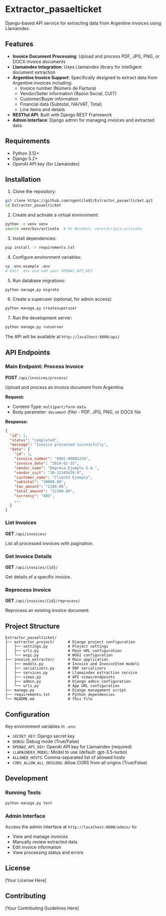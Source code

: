 # Extractor_pasaelticket

Django-based API service for extracting data from Argentine invoices using Llamaindex.

## Features

- **Invoice Document Processing**: Upload and process PDF, JPG, PNG, or DOCX invoice documents
- **Llamaindex Integration**: Uses Llamaindex library for intelligent document extraction
- **Argentine Invoice Support**: Specifically designed to extract data from Argentine invoices including:
  - Invoice number (Número de Factura)
  - Vendor/Seller information (Razón Social, CUIT)
  - Customer/Buyer information
  - Financial data (Subtotal, IVA/VAT, Total)
  - Line items and details
- **RESTful API**: Built with Django REST Framework
- **Admin Interface**: Django admin for managing invoices and extracted data

## Requirements

- Python 3.12+
- Django 5.2+
- OpenAI API key (for Llamaindex)

## Installation

1. Clone the repository:
```bash
git clone https://github.com/ngentile92/Extractor_pasaelticket.git
cd Extractor_pasaelticket
```

2. Create and activate a virtual environment:
```bash
python -m venv venv
source venv/bin/activate  # On Windows: venv\Scripts\activate
```

3. Install dependencies:
```bash
pip install -r requirements.txt
```

4. Configure environment variables:
```bash
cp .env.example .env
# Edit .env and add your OPENAI_API_KEY
```

5. Run database migrations:
```bash
python manage.py migrate
```

6. Create a superuser (optional, for admin access):
```bash
python manage.py createsuperuser
```

7. Run the development server:
```bash
python manage.py runserver
```

The API will be available at `http://localhost:8000/api/`

## API Endpoints

### Main Endpoint: Process Invoice

**POST** `/api/invoices/process/`

Upload and process an invoice document from Argentina.

**Request:**
- Content-Type: `multipart/form-data`
- Body parameter: `document` (file) - PDF, JPG, PNG, or DOCX file

**Response:**
```json
{
  "id": 1,
  "status": "completed",
  "message": "Invoice processed successfully",
  "data": {
    "id": 1,
    "invoice_number": "0001-00001234",
    "invoice_date": "2024-01-15",
    "vendor_name": "Empresa Ejemplo S.A.",
    "vendor_cuit": "30-12345678-9",
    "customer_name": "Cliente Ejemplo",
    "subtotal": "10000.00",
    "tax_amount": "2100.00",
    "total_amount": "12100.00",
    "currency": "ARS",
    ...
  }
}
```

### List Invoices

**GET** `/api/invoices/`

List all processed invoices with pagination.

### Get Invoice Details

**GET** `/api/invoices/{id}/`

Get details of a specific invoice.

### Reprocess Invoice

**GET** `/api/invoices/{id}/reprocess/`

Reprocess an existing invoice document.

## Project Structure

```
Extractor_pasaelticket/
├── extractor_project/      # Django project configuration
│   ├── settings.py         # Project settings
│   ├── urls.py             # Main URL configuration
│   └── wsgi.py             # WSGI configuration
├── invoice_extractor/      # Main application
│   ├── models.py           # Invoice and InvoiceItem models
│   ├── serializers.py      # DRF serializers
│   ├── services.py         # Llamaindex extraction service
│   ├── views.py            # API views/endpoints
│   ├── admin.py            # Django admin configuration
│   └── urls.py             # App URL configuration
├── manage.py               # Django management script
├── requirements.txt        # Python dependencies
└── README.md               # This file
```

## Configuration

Key environment variables in `.env`:

- `SECRET_KEY`: Django secret key
- `DEBUG`: Debug mode (True/False)
- `OPENAI_API_KEY`: OpenAI API key for Llamaindex (required)
- `LLAMAINDEX_MODEL`: Model to use (default: gpt-3.5-turbo)
- `ALLOWED_HOSTS`: Comma-separated list of allowed hosts
- `CORS_ALLOW_ALL_ORIGINS`: Allow CORS from all origins (True/False)

## Development

### Running Tests

```bash
python manage.py test
```

### Admin Interface

Access the admin interface at `http://localhost:8000/admin/` to:
- View and manage invoices
- Manually review extracted data
- Edit invoice information
- View processing status and errors

## License

[Your License Here]

## Contributing

[Your Contributing Guidelines Here]